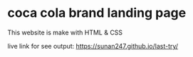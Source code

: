 # coca cola brand landing page 
This website is make with HTML &amp; CSS

live link for see output:
https://sunan247.github.io/last-try/

